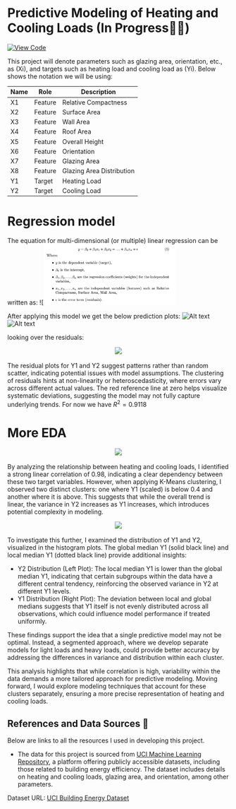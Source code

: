 # Predictive Modeling of Heating and Cooling Loads (In Progress🧑‍💻)

[![View Code](https://img.shields.io/badge/View%20Code-blue?style=for-the-badge)](https://github.com/pratham-aggr/energy_loads/blob/main/energy.ipynb)

This project will denote parameters such as glazing area, orientation, etc., as (Xi), and targets such as heating load and cooling load as (Yi). Below shows the notation we will be using:

| Name | Role   | Description               |
|------|--------|---------------------------|
| X1   | Feature| Relative Compactness      |
| X2   | Feature| Surface Area              |
| X3   | Feature| Wall Area                 |
| X4   | Feature| Roof Area                 |
| X5   | Feature| Overall Height            |
| X6   | Feature| Orientation               |
| X7   | Feature| Glazing Area              |
| X8   | Feature| Glazing Area Distribution |
| Y1   | Target | Heating Load              |
| Y2   | Target | Cooling Load              |

# Regression model 
The equation for multi-dimensional (or multiple) linear regression can be written as:
![<img src="assets/eq.png" alt="Alt text" width="300"/>

After applying this model we get the below prediction plots: 
![Alt text](assets/Y1.png)
![Alt text](assets/Y2.png)

looking over the residuals: 

<p align="center">
  <img src="assets/residual.png">
</p>

The residual plots for Y1 and Y2 suggest patterns rather than random scatter, indicating potential issues with model assumptions. The clustering of residuals hints at non-linearity or heteroscedasticity, where errors vary across different actual values. The red reference line at zero helps visualize systematic deviations, suggesting the model may not fully capture underlying trends. For now we have $R^2 = 0.9118$

# More EDA
<p align="center">
  <img src="assets/eda_y1_y2_cluster.png" width="900">
</p>
By analyzing the relationship between heating and cooling loads, I identified a strong linear correlation of 0.98, indicating a clear dependency between these two target variables. However, when applying K-Means clustering, I observed two distinct clusters: one where Y1 (scaled) is below 0.4 and another where it is above. This suggests that while the overall trend is linear, the variance in Y2 increases as Y1 increases, which introduces potential complexity in modeling.

<p align="center">
  <img src="assets/y1_y2_eda.png" width="900">
</p>
To investigate this further, I examined the distribution of Y1 and Y2, visualized in the histogram plots. The global median Y1 (solid black line) and local median Y1 (dotted black line) provide additional insights:

- Y2 Distribution (Left Plot): The local median Y1 is lower than the global median Y1, indicating that certain subgroups within the data have a different central tendency, reinforcing the observed variance in Y2 at different Y1 levels.
- Y1 Distribution (Right Plot): The deviation between local and global medians suggests that Y1 itself is not evenly distributed across all observations, which could influence model performance if treated uniformly.

These findings support the idea that a single predictive model may not be optimal. Instead, a segmented approach, where we develop separate models for light loads and heavy loads, could provide better accuracy by addressing the differences in variance and distribution within each cluster.

This analysis highlights that while correlation is high, variability within the data demands a more tailored approach for predictive modeling. Moving forward, I would explore modeling techniques that account for these clusters separately, ensuring a more precise representation of heating and cooling loads.


## References and Data Sources 📖

Below are links to all the resources I used in developing this project.

- The data for this project is sourced from [UCI Machine Learning Repository](https://archive.ics.uci.edu/datasets), a platform offering publicly accessible datasets, including those related to building energy efficiency. The dataset includes details on heating and cooling loads, glazing area, and orientation, among other parameters.

Dataset URL: [UCI Building Energy Dataset](https://archive.ics.uci.edu/dataset/242/energy+efficiency)


